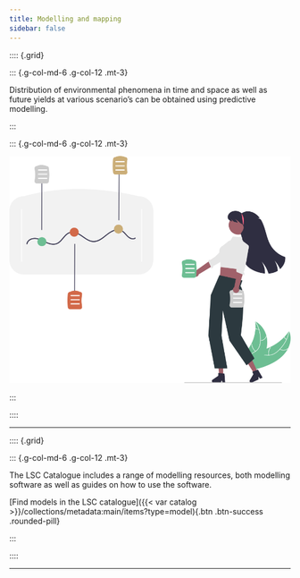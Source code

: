 ```yaml
---
title: Modelling and mapping
sidebar: false
---
```


:::: {.grid}

::: {.g-col-md-6 .g-col-12 .mt-3}

Distribution of environmental phenomena in time and space as well as future yields at various scenario’s can be obtained using predictive modelling.

:::

::: {.g-col-md-6 .g-col-12 .mt-3}

![](../img/undraw_detailed_examination_re_ieui%201modelling.svg)

:::

::::

---

:::: {.grid}

::: {.g-col-md-6 .g-col-12 .mt-3}

The LSC Catalogue includes a range of modelling resources, both modelling software as well as guides on how to use the software.

[Find models in the LSC catalogue]({{< var catalog >}}/collections/metadata:main/items?type=model){.btn .btn-success .rounded-pill}

:::

::::

---

<script src="https://giscus.app/client.js"
      data-repo="lsc-hubs/kenya-catalogue"
      data-repo-id="R_kgDOJxw-OQ"
      data-category="Q&A"
      data-category-id="DIC_kwDOJxw-Oc4CXVp8"
      data-mapping="title"
      data-strict="0"
      data-reactions-enabled="0"
      data-emit-metadata="0"
      data-input-position="bottom"
      data-theme="noborder_light"
      data-lang="en"
      data-loading="lazy"
      crossorigin="anonymous"
      async></script>